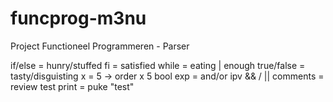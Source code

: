 # funcprog-m3nu
Project Functioneel Programmeren - Parser

if/else = hunry/stuffed
fi = satisfied
while = eating | enough
true/false = tasty/disguisting
x = 5    -> order x 5
bool exp = and/or ipv && / ||
comments = review test
print = puke "test"

